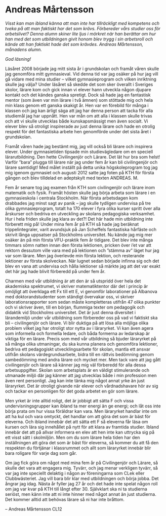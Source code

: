 # Andreas Mårtensson

_Visst kan man ibland känna att man inte har tillräckligt med kompetens och tveka på att man faktiskt har det som krävs. Förbereder vårs studier oss för arbetslivet? Denna alumn skiner lite ljus i mörkret när han berättar om hur han med det som utbildningen givit honom blev trygg i sin arbetsroll och kände att han faktiskt hade det som krävdes. Andreas Mårtensson, månadens alumn._

_God läsning!_

Läsåret 2008 började jag mitt sista år i grundskolan och framåt våren skulle jag genomföra mitt gymnasieval. Vid denna tid var jag osäker på hur jag vill gå vidare med mina studier – vilket gymnasieprogram och vilken inriktning skulle jag välja? Under läsåret så skedde det som sker överallt i Sveriges skolor, lärare kom och gick innan vi elever hann utveckla någon djupare kontakt och det kändes ganska spretigt. Dock så hade jag en fantastisk mentor (som även var min lärare i två ämnen) som stöttade mig och hela min klass genom ett ganska skakigt år. Hen var en förebild för många i klassen och jag kan ärligt säga att jag har denna person att tacka för alla studiemål jag har uppnått. Hen var mån om att alla i klassen skulle trivas och att vi skulle utvecklas både kunskapsmässigt men även socialt. Vi elever blev så otroligt inspirerade av just denna lärare och hade en otrolig respekt för det fantastiska arbete hen genomförde under det sista året i grundskolan.

Framåt våren hade jag bestämt mig, jag vill också bli lärare och inspirera elever. Under gymnasietiden tipsade min studievägledare om en speciell lärarutbildning. Den hette Civilingenjör och Lärare. Det lät hur bra som helst! Varför ”bara” plugga till lärare när jag under fem år kan bli civilingenjör och lärare samtidigt! Med målet inställt på detta unika högskoleprogram tog jag mig igenom gymnasiet och augusti 2012 satte jag foten på KTH för första gången och blev tilldelad en adeptskylt med texten ANDREAS. M.

Fem år senare tog jag examen från KTH som civilingenjör och lärare inom matematik och fysik. Framåt hösten skulle jag börja arbeta som lärare i en gymnasieskola i centrala Stockholm. När första arbetsdagen kom drabbades jag minst sagt av panik – jag skulle tydligen undervisa på tre olika gymnasieprogram, totalt ha 170 elever i fyra olika kurser spritt över alla årskurser och bedriva en utveckling av skolans pedagogiska verksamhet. Hur i hela friden skulle jag klara av det?! Det här hade min utbildning inte förberett mig på! Under mina fem år på KTH så hade jag beräknat trippelintegraler, varit avundsjuk på Jan Scheffels fantastiska hårfäste och skrivit långa uppsatser på Stockholms universitet. Nu kände jag mig mer osäker än på min första VFU-praktik fem år tidigare. Det blev inte många timmars sömn natten innan den första lektionen, pricken över i’et var att rektorn dessutom ville vara med på lektionen och ”stämma av” läget hur jag var som lärare. Men jag överlevde min första lektion, och resterande lektioner av första skolveckan. När lugnet sedan började infinna sig och det blev en vana att undervisa och hålla lektioner så märkte jag att det var exakt det här jag hade blivit förberedd på under fem år.

Charmen med vår utbildning är att den är så utspridd över hela det akademiska spektrumet, vi skriver matematiktentor där det i princip är omöjligt att överklaga ett Fx till ett E, vi genomför laborationer på Albanova med doktorandstudenter som ständigt övervakar oss, vi skriver laborationsrapporter som sedan måste kompletteras utifrån 47 olika punkter och vi skriver även, till en början, flummiga texter om pedagogik och didaktik vid Stockholms universitet. Det är just denna diversitet i lärandemiljö under vår utbildning som förbereder oss på vad vi faktiskt ska bli – civilingenjör och lärare. Vi blir duktiga på att lösa alla möjliga olika problem vilket jag har otroligt stor nytta av i läraryrket. Vi kan även agera som informella och formella ledare, och båda formerna av ledarskap är viktiga för en lärare. Precis som med vår utbildning så bjuder läraryrket på så många olika utmaningar, du ska kunna planera och genomföra lektioner, bedriva ett pedagogiskt utvecklingsarbete för skolan, mantla ett ansvar utifrån skolans värdegrundsarbete, bidra till en rättvis bedömning genom sambedömning med andra lärare och mycket mer. Men tack vare att jag gått civilingenjör och lärare så känner jag mig väl förberedd för alla dessa arbetsuppgifter. Skolan som arbetsplats är en väldigt stimulerande och utmanade miljö där jag känner att jag utvecklas både i min profession men även rent personligt. Jag kan inte tänka mig något annat yrke än just läraryrket. Det är otroligt givande när elever och vårdnadshavare hör av sig och tackar en personligen för det goda arbetet en gör som lärare.

Men yrket är inte alltid roligt, det är jobbigt att sätta F och vissa undervisningsgrupper kan ibland ta mer energi än ge energi; och låt oss inte börja prata om hur vissa föräldrar kan vara. Men läraryrket handlar inte om att ha kul och vara omtyckt, det handlar om att göra det som är bäst för eleverna. Och ibland innebär det att sätta ett F så eleverna får läsa om kursen och lära sig innehållet på nytt för att klara av framtida studier. Ibland innebär det att på allvar informera en elev att hen inte kan uttrycka sig på ett visst sätt i skolmiljön. Men om du som lärare hela tiden har den inställningen att göra det som är bäst för eleverna, så kommer du att få den respekten du förtjänar i klassrummet och allt som läraryrket innebär blir bara roligare för varje dag som går.

Om jag fick göra om något med mina fem år på Civilingenjör och Lärare, så skulle det vara att engagera mig. Tyvärr, och jag menar verkligen tyvärr, så var jag inte speciellt delaktig i någon av föreningarna som CLek eller Clubbwästeriet. Jag vill bara blir klar med utbildningen och börja jobba. Det ångrar jag idag. Nästa år fyller jag 27 år och det hade inte spelat någon roll om jag var kvar på KTH till långt efter 30. Självklart ska ni ta studierna seriöst, men känn inte att ni inte hinner med något annat än just studierna. Det kommer alltid att behövas lärare så ni har inte bråttom.

– Andreas Mårtensson CL12
